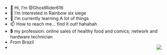 - 👋 Hi, I’m @GhostRider616
- 👀 I’m interested in Rainbow six siege
- 🌱 I’m currently learning A lot of things 
- 📫 How to reach me... find it out! hahahah
- 💲  my profession: online sales of healthy food and comics; network and hardware technician
- From Brazil
- <img align="right" src="![image](https://user-images.githubusercontent.com/102391484/160211814-3831bcd3-8852-44dc-b809-c732a20707eb.png)">
